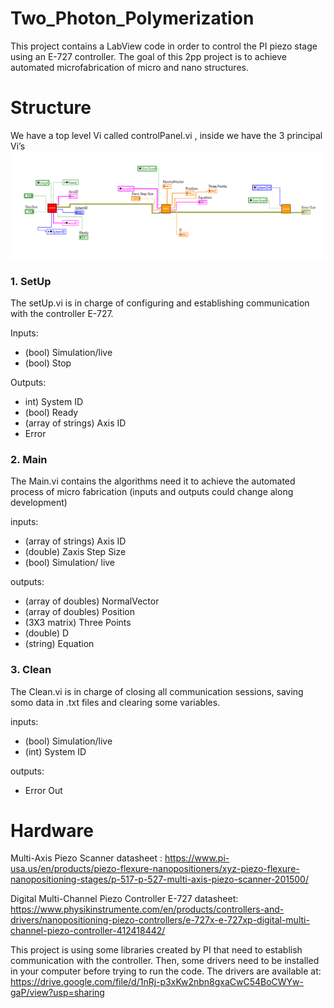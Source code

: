 # Two_Photon_Polymerization
This project contains a LabView code in order to control the PI piezo stage using an E-727 controller. The goal of this 2pp project is to achieve automated microfabrication of micro and nano structures. 


# Structure

We have a top level Vi called  controlPanel.vi , inside we have the 3 principal Vi’s 
![alt text](https://github.com/Riloro/Two_Photon_Polymerization/blob/master/images/image1.PNG?raw=true)

### 1. SetUp

The setUp.vi is in charge of configuring and establishing communication with the controller E-727. 

Inputs:
- (bool) Simulation/live 
- (bool) Stop



Outputs:
- int) System ID 
- (bool) Ready 
- (array of strings) Axis ID 
- Error

### 2. Main

The Main.vi contains the algorithms need it to achieve the automated process of micro fabrication  (inputs and outputs could change along development)


inputs:

- (array of strings) Axis ID 
- (double) Zaxis Step Size 
- (bool) Simulation/ live

outputs:
- (array of doubles) NormalVector
- (array of doubles) Position
- (3X3 matrix) Three Points 
- (double) D
- (string) Equation




### 3. Clean

The Clean.vi is in charge of closing all communication sessions, saving somo data in .txt files and clearing some variables.


inputs:
- (bool) Simulation/live
- (int) System ID

outputs:
- Error Out



# Hardware
Multi-Axis Piezo Scanner datasheet : https://www.pi-usa.us/en/products/piezo-flexure-nanopositioners/xyz-piezo-flexure-nanopositioning-stages/p-517-p-527-multi-axis-piezo-scanner-201500/

Digital Multi-Channel Piezo Controller E-727 datasheet: https://www.physikinstrumente.com/en/products/controllers-and-drivers/nanopositioning-piezo-controllers/e-727x-e-727xp-digital-multi-channel-piezo-controller-412418442/

This project is using some libraries created by PI that need to establish communication with the controller. Then,  some drivers need to be installed in your computer before trying to run the code. The drivers are available at:
https://drive.google.com/file/d/1nRj-p3xKw2nbn8gxaCwC54BoCWYw-gaP/view?usp=sharing
